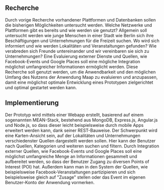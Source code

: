 ## Recherche
Durch vorige Recherche vorhandener Plattformen und Datenbanken sollen die bisherigen Möglichkeiten untersucht werden. Welche Netzwerke und Plattformen gibt es bereits und wie werden sie genutzt?
Allgemein soll untersucht werden wie junge Menschen in einer Stadt wie Berlin sich ihre Beschäftigungen und Unternehmungen für die Freizeit suchen. Wo wird sich informiert und wie werden Lokalitäten und Veranstaltungen gefunden? Wie verabreden sich Freunde untereinander und wir vereinbaren sie sich zu Unternehmungen?
Eine Evaluierung externer Dienste und Quellen, wie Facebook-Events und Google Places soll eine mögliche Integration möglichst umfangreicher Informationen ermöglicht werden.
Diese Recherche soll genutzt werden, um die Anwendbarkeit und den möglichen Umfang des Nutzens der Anwendung Maap zu evaluieren und anzupassen, damit eine möglichst optimale Entwicklung eines Prototypen zielgerichtet und optimal gestartet werden kann.

## Implementierung
Der Prototyp wird mittels einer Webapp erstellt, basierend auf einem sogenannten MEAN-Stack, bestehend aus MongoDB, Express.js, Angular.js und Node.js, so dass dieser leicht beispielsweise durch mobile Apps erweitert werden kann, dank seiner REST-Bauweise.
Der Schwerpunkt wird eine Karten-Ansicht sein, auf der Lokalitäten und Unternehmungen verschiedenster Quellen dargestellt werden sollen. Hier kann der Benutzer nach Quellen, Kategorien und weiteren suchen und filtern.
Durch Integration externer Quellen, wie Facebook-Events und Google Places soll eine möglichst umfangreiche Menge an Informationen gesammelt und aufbereitet werden, so dass der Benutzer Zugang zu diversen Points of Interest (POI) hat.
Außerdem kann man in den System der Quellen, wie beispielsweise Facebook-Veranstaltungen partizipieren und sich beispielsweise gleich auf "Zusage" stellen oder das Event im eigenen Benutzer-Konto der Anwendung vormerken.
